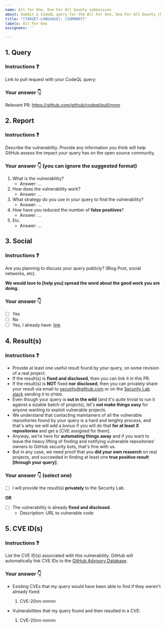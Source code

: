 ```yaml
---
name: All for One, One For All bounty submission
about: Submit a CodeQL query for the All For One, One For All bounty (https://securitylab.github.com/bounties)
title: "[TARGET-LANGUAGE]: [SUMMARY]"
labels: All For One
assignees: ''

---
```


## 1. Query

### Instructions ❓

Link to pull request with your CodeQL query:

### Your answer 👇

Relevant PR: https://github.com/github/codeql/pull/nnnn

## 2. Report

### Instructions ❓

Describe the vulnerability. Provide any information you think will help GitHub assess the impact your query has on the open source community.

### Your answer 👇 (you can ignore the suggested format)

1. What is the vulnerability?
	- Answer: ...
1. How does the vulnerability work?
	- Answer: ...
1. What strategy do you use in your query to find the vulnerability?
	- Answer: ...
1. How have you reduced the number of **false positives**?
	- Answer: ...	
1. Etc.
	- Answer: ...

## 3. Social

### Instructions ❓

Are you planning to discuss your query publicly? (Blog Post, social networks, etc).

**We would love to [help you] spread the word about the good work you are doing.**

### Your answer 👇

- [ ] Yes
- [ ] No
- [ ] Yes, I already have: [link](link)

## 4. Result(s)

### Instructions ❓

- Provide at least one useful result found by your query, on some revision of a real project.
- If the result(s) is **fixed and disclosed**, then you can link it in this PR.
- If the result(s) is **NOT** fixed **nor disclosed**, then you can privately share your result via email to [security@github.com](mailto:security@github.com?subject=[BugBounty]%20Issue%20#000%20useful%20result) or on the [Security Lab slack](https://ghsecuritylab.slack.com/) sending it to `@TODO`.
- Even though your query is **out in the wild** (and it's quite trivial to run it against a sizable batch of projects), let's **not make things easy** for anyone wanting to exploit vulnerable projects.
- We understand that contacting maintainers of all the vulnerable repositories found by your query is a hard and lenghty process, and that's why we will add a bonus if you will do that **for at least X repositories** and get a [CVE assigned for them].
- Anyway, we're here for **automating things away** and if you want to leave the heavy lifting of finding and notifying vulnerable repositories' owners to GitHub security bots, that's fine with us.
- But in any case, we need proof that you **did your own reaserch** on real projects, and succeeded in finding at least one **true positive result [through your query]**.

### Your answer 👇 (select one)

- [ ] I will provide the result(s) **privately** to the Security Lab.

**OR**

- [ ] The vulnerability is already **fixed and disclosed**.
	- Description: URL to vulnerable code

## 5. CVE ID(s)

### Instructions ❓

List the CVE ID(s) associated with this vulnerability. GitHub will automatically link CVE IDs to the [GitHub Advisory Database](https://github.com/advisories).


### Your answer 👇

- Existing CVEs that my query would have been able to find if they weren't already fixed:
	1. CVE-20nn-nnnnn

- Vulnerabilities that my query found and then resulted in a CVE:
	1. CVE-20nn-nnnnn	

